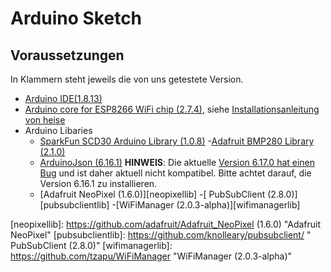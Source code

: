 # Arduino Sketch
## Voraussetzungen
In Klammern steht jeweils die von uns getestete Version.
- [Arduino IDE(1.8.13)][IDE]
- [Arduino core for ESP8266 WiFi chip (2.7.4)][esp8266core], siehe [Installationsanleitung von heise][esp8266heise]
- Arduino Libaries
  - [SparkFun SCD30 Arduino Library (1.0.8)][scd30lib]
  -[Adafruit BMP280 Library (2.1.0)][bmp280lib]
  - [ArduinoJson (6.16.1)][arduinojsonlib] **HINWEIS**: Die aktuelle [Version 6.17.0 hat einen Bug][arduinojsonbug] und ist daher aktuell nicht kompatibel. Bitte achtet darauf, die Version 6.16.1 zu installieren.
  - [Adafruit NeoPixel (1.6.0)][neopixellib]
  -[ PubSubClient (2.8.0)][pubsubclientlib]
  -[WiFiManager  (2.0.3-alpha)][wifimanagerlib]

[IDE]: https://www.arduino.cc/en/software "aktuelle Arduino IDE(1.8.13)"
[esp8266core]: https://github.com/esp8266/Arduino "Arduino core for ESP8266 WiFi chip"
[esp8266heise]: https://www.heise.de/ct/artikel/Arduino-IDE-installieren-und-fit-machen-fuer-ESP8266-und-ESP32-4130814.html "Installationsanleitung von heise"
[scd30lib]: https://github.com/sparkfun/SparkFun_SCD30_Arduino_Library "SparkFun SCD30 Arduino Library (1.0.8)"
[bmp280lib]: https://github.com/adafruit/Adafruit_BMP280_Library " Adafruit BMP280 Library (2.1.0)"
[arduinojsonlib]: https://github.com/bblanchon/ArduinoJson "ArduinoJson (6.16.1)"
[arduinojsonbug]: https://github.com/bblanchon/ArduinoJson/issues/1411 "Version 6.17.0 hat einen Bug"
[neopixellib]: https://github.com/adafruit/Adafruit_NeoPixel (1.6.0) "Adafruit NeoPixel"
[pubsubclientlib]: https://github.com/knolleary/pubsubclient/ " PubSubClient (2.8.0)"
[wifimanagerlib]: https://github.com/tzapu/WiFiManager "WiFiManager  (2.0.3-alpha)"

